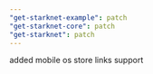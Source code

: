 ```yaml
---
"get-starknet-example": patch
"get-starknet-core": patch
"get-starknet": patch
---
```


added mobile os store links support
